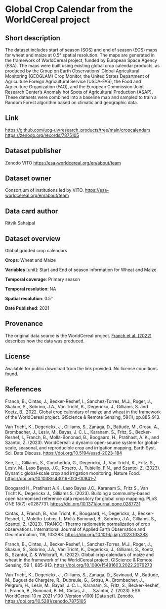 # Global Crop Calendar from the WorldCereal project

## Short description
The dataset includes start of season (SOS) and end of season (EOS) maps for wheat and maize at 0.5° spatial resolution. The maps are generated in the framework of WorldCereal project, funded by European Space Agency (ESA). The maps were built using existing global crop calendar products, as produced by the Group on Earth Observations’ Global Agricultural Monitoring (GEOGLAM) Crop Monitor, the United States Department of Agriculture Foreign Agricultural Service (USDA-FAS), the Food and Agriculture Organization (FAO), and the European Commission Joint Research Center’s Anomaly hot Spots of Agricultural Production (ASAP). These datasets were combined into a baseline map and sampled to train a Random Forest algorithm based on climatic and geographic data.

## Link
https://github.com/ucg-uv/research_products/tree/main/cropcalendars
https://zenodo.org/records/7875105

## Dataset publisher
Zenodo
VITO https://esa-worldcereal.org/en/about/team

## Dataset owner
Consortium of institutions led by VITO.
https://esa-worldcereal.org/en/about/team

## Data card author
Ritvik Sahajpal

## Dataset overview
Global gridded crop calendars 

**Crops**: Wheat and Maize

**Variables** [unit]: Start and End of season information for Wheat and Maize

**Temporal coverage**:
Primary season

**Temporal resolution**:
NA

**Spatial resolution**:
0.5°

**Date Published**:
2021

## Provenance
The original data source is the WorldCereal project. [Franch et al. (2022)](https://doi.org/10.1080/15481603.2022.2079273) describes how the data was produced.

## License 
Available for public download from the link provided. No license conditions found.

## References
Franch, B., Cintas, J., Becker-Reshef, I., Sanchez-Torres, M.J., Roger, J., Skakun, S., Sobrino, J.A., Van Tricht, K., Degerickx, J., Gilliams, S. and Koetz, B., 2022. Global crop calendars of maize and wheat in the framework of the WorldCereal project. GIScience & Remote Sensing, 59(1), pp.885-913.

Van Tricht, K., Degerickx, J., Gilliams, S., Zanaga, D., Battude, M., Grosu, A., Brombacher, J., Lesiv, M., Bayas, J. C. L., Karanam, S., Fritz, S., Becker-Reshef, I., Franch, B., Mollà-Bononad, B., Boogaard, H., Pratihast, A. K., and Szantoi, Z. (2023). WorldCereal: a dynamic open-source system for global-scale, seasonal, and reproducible crop and irrigation mapping, Earth Syst. Sci. Data Discuss. https://doi.org/10.5194/essd-2023-184

See, L., Gilliams, S., Conchedda, G., Degerickx, J., Van Tricht, K., Fritz, S., Lesiv, M., Laso Bayas, J.C., Rosero, J., Tubiello, F.N., and Szantoi, Z. (2023). Dynamic global-scale crop and irrigation monitoring. Nature Food. https://doi.org/10.1038/s43016-023-00841-7

Boogaard H., Pratihast A.K., Laso Bayas J.C., Karanam S., Fritz S., Van Tricht K., Degerickx J., Gilliams S. (2023). Building a community-based open harmonised reference data repository for global crop mapping. PLoS ONE 18(7): e0287731. https://doi.org/10.1371/journal.pone.0287731

Cintas, J., Franch, B., Van Tricht, K., Boogaard, H., Degerickx, J., Becker-Reshef, I., Moletto-Lobos, I., Mollà-Bononad, B., Sobrino, J.A., Gilliams, S., Szantoi, Z. (2023). TRANCO: Thermo radiometric normalization of crop observations. International Journal of Applied Earth Observation and Geoinformation, 118, 103283. https://doi.org/10.1016/j.jag.2023.103283

Franch, B., Cintas, J., Becker-Reshef, I., Sanchez-Torres, M.J., Roger, J., Skakun, S., Sobrino, J.A., Van Tricht, K., Degerickx, J., Gilliams, S., Koetz, B., Szantoi, Z. & Whitcraft, A. (2022). Global crop calendars of maize and wheat in the framework of the WorldCereal project, GIScience & Remote Sensing, 59:1, 885-913, https://doi.org/10.1080/15481603.2022.2079273

Van Tricht, K., Degerickx, J., Gilliams, S., Zanaga, D., Savinaud, M., Battude, M., Buguet de Chargère, R., Dubreule, G., Grosu, A., Brombacher, J., Pelgrum, H., Lesiv, M., Bayas, J. C. L., Karanam, S., Fritz, S., Becker-Reshef, I., Franch, B., Bononad, B. M., Cintas, J., … Szantoi, Z. (2023). ESA WorldCereal 10 m 2021 v100 (Version v100) [Data set]. Zenodo. https://doi.org/10.5281/zenodo.7875105






